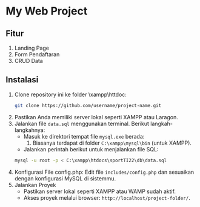 # My Web Project

## Fitur
1. Landing Page
2. Form Pendaftaran
3. CRUD Data

## Instalasi
1. Clone repository ini ke folder \xampp\httdoc:
   ```bash
   git clone https://github.com/username/project-name.git
2. Pastikan Anda memiliki server lokal seperti XAMPP atau Laragon.
3. Jalankan file `data.sql` menggunakan terminal. Berikut langkah-langkahnya:
   - Masuk ke direktori tempat file `mysql.exe` berada:
     1. Biasanya terdapat di folder `C:\xampp\mysql\bin` (untuk XAMPP).
   - Jalankan perintah berikut untuk menjalankan file SQL:
   ```bash
   mysql -u root -p < C:\xampp\htdocs\sportTI22\db\data.sql

5. Konfigurasi File config.php:
   Edit file `includes/config.php` dan sesuaikan dengan konfigurasi MySQL di sistemmu.
6. Jalankan Proyek
   - Pastikan server lokal seperti XAMPP atau WAMP sudah aktif.
   - Akses proyek melalui browser: `http://localhost/project-folder/`.

